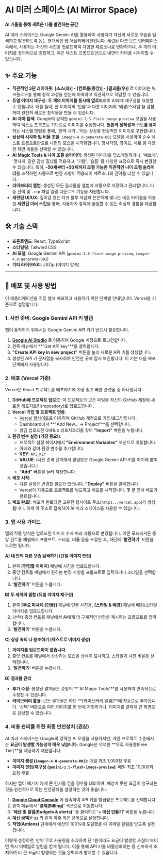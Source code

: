 # AI 미러 스페이스 (AI Mirror Space)

**AI 거울을 통해 새로운 나를 발견하는 공간**

AI 미러 스페이스는 Google Gemini AI를 활용하여 사용자가 자신의 새로운 모습을 탐색하고 발견하도록 돕는 현대적인 웹 애플리케이션입니다. 세련된 다크 모드 인터페이스 속에서, 사용자는 자신의 사진을 업로드하여 다양한 페르소나로 변환하거나, 두 개의 이미지를 창의적으로 결합하고, 혹은 텍스트 프롬프트만으로 내면의 자아를 시각화할 수 있습니다.

## ✨ 주요 기능

- **직관적인 3단 레이아웃**: **[소스(좌)] - [컨트롤(중앙)] - [결과물(우)]** 로 이어지는 워크플로우를 통해 창작 과정을 한눈에 파악하고 직관적으로 작업할 수 있습니다.
- **듀얼 이미지 재구성**: **두 개의 이미지를 동시에 업로드**하여 AI에게 재구성을 요청할 수 있습니다. 예를 들어, 한 이미지의 '인물'과 다른 이미지의 '배경/스타일'을 결합하여 완전히 새로운 창작물을 만들 수 있습니다.
- **AI 자아 탐색**: Google의 강력한 `gemini-2.5-flash-image-preview` 모델을 사용하여 텍스트 프롬프트 기반으로 이미지를 수정합니다. **원본의 정체성과 구도를 유지**하는 시스템 명령을 통해, '만약 내가...'라는 상상을 현실적인 이미지로 구현합니다.
- **상상력 시각화 및 비율 조절**: `imagen-4.0-generate-001` 모델을 사용하여 순수 텍스트 프롬프트만으로 내면의 모습을 시각화합니다. 정사각형, 와이드, 세로 등 다양한 화면 비율을 선택할 수 있습니다.
- **AI Magic Tools & 나이 조절 슬라이더**: 생성된 이미지를 업스케일하거나, '예쁘게', '멋지게' 같은 감성 필터를 적용하고, '기쁨', '슬픔' 등 다양한 표정으로 즉시 변경할 수 있습니다. 특히, **-50세부터 +50세까지 조절 가능한 직관적인 나이 조절 슬라이더**를 조작하면 자동으로 변경 사항이 적용되어 페르소나의 깊이를 더할 수 있습니다.
- **라이브러리 앨범**: 생성된 모든 결과물을 앨범에 자동으로 저장하고 관리합니다. 다중 선택 및 `.zip` 파일 일괄 다운로드 기능을 지원합니다.
- **세련된 UI/UX**: 깊이감 있는 다크 블루 색감과 은은하게 빛나는 네온 타이틀을 적용한 **세련된 미러 스킨**을 통해, 사용자가 창작에 몰입할 수 있는 최상의 경험을 제공합니다.

## 🛠️ 기술 스택

- **프론트엔드**: React, TypeScript
- **스타일링**: Tailwind CSS
- **AI 모델**: Google Gemini API (`gemini-2.5-flash-image-preview`, `imagen-4.0-generate-001`)
- **기타 라이브러리**: JSZip (이미지 압축)

---

## 🚀 배포 및 사용 방법

이 애플리케이션을 직접 웹에 배포하고 사용하기 위한 단계별 안내입니다. Vercel을 기준으로 설명합니다.

### 1. 사전 준비: Google Gemini API 키 발급

앱이 동작하기 위해서는 Google Gemini API 키가 반드시 필요합니다.

1.  **[Google AI Studio](https://aistudio.google.com/)** 로 이동하여 Google 계정으로 로그인합니다.
2.  왼쪽 메뉴에서 **"Get API key"**를 클릭합니다.
3.  **"Create API key in new project"** 버튼을 눌러 새로운 API 키를 생성합니다.
4.  생성된 API 키 문자열을 복사하여 안전한 곳에 잠시 보관합니다. 이 키는 다음 배포 단계에서 사용됩니다.

### 2. 배포 (Vercel 기준)

Vercel은 React 프로젝트를 배포하기에 가장 쉽고 빠른 플랫폼 중 하나입니다.

1.  **GitHub에 프로젝트 업로드**: 이 프로젝트의 모든 파일을 자신의 GitHub 계정에 새로운 레포지토리(repository)로 업로드합니다.
2.  **Vercel 가입 및 프로젝트 연동**:
    -   [Vercel 웹사이트](https://vercel.com/)로 이동하여 GitHub 계정으로 가입/로그인합니다.
    -   Dashboard에서 **"Add New... -> Project"**를 선택합니다.
    -   방금 업로드한 GitHub 레포지토리를 찾아 **"Import"** 버튼을 누릅니다.
3.  **환경 변수 설정 (가장 중요!)**:
    -   프로젝트 설정 페이지에서 **"Environment Variables"** 섹션으로 이동합니다.
    -   아래와 같이 환경 변수를 추가합니다.
      -   **KEY**: `API_KEY`
      -   **VALUE**: (사전 준비 단계에서 발급받은 Google Gemini API 키를 여기에 붙여넣습니다.)
    -   **"Add"** 버튼을 눌러 저장합니다.
4.  **배포 시작**:
    -   다른 설정은 변경할 필요가 없습니다. **"Deploy"** 버튼을 클릭합니다.
    -   Vercel이 자동으로 프로젝트를 빌드하고 배포를 시작합니다. 몇 분 안에 배포가 완료됩니다.
5.  **배포 완료!**: 배포가 완료되면 고유한 웹사이트 주소(`https...vercel.app`)가 생성됩니다. 이제 이 주소로 접속하여 AI 미러 스페이스를 사용할 수 있습니다.

### 3. 앱 사용 가이드

앱의 작동 방식은 업로드된 이미지 수에 따라 자동으로 변경됩니다. 어떤 모드에서든 중앙 컨트롤 패널에서 프롬프트, 스타일, 비율 등을 조정한 후, 하단의 **'발견하기'** 버튼을 누르면 됩니다.

**A) 내 안의 다른 모습 탐색하기 (단일 이미지 편집)**
1.  왼쪽 **[편집할 이미지]** 패널에 사진을 업로드합니다.
2.  중앙 컨트롤 패널에서 원하는 변경 사항을 프롬프트로 입력하거나 스타일을 선택합니다.
3.  **'발견하기'** 버튼을 누릅니다.

**B) 두 세계의 결합 (듀얼 이미지 재구성)**
1. 왼쪽 **[주요 피사체 (인물)]** 패널에 인물 사진을, **[스타일 & 배경]** 패널에 배경/스타일 이미지를 업로드합니다.
2. (선택) 중앙 컨트롤 패널에서 AI에게 더 구체적인 방향을 제시하는 프롬프트를 입력합니다.
3. **'발견하기'** 버튼을 누릅니다.

**C) 상상 속의 나 창조하기 (텍스트로 이미지 생성)**
1. **이미지를 업로드하지 않습니다.**
2. 중앙 컨트롤 패널에서 상상하는 모습을 상세히 묘사하고, 스타일과 사진 비율을 선택합니다.
3. **'발견하기'** 버튼을 누릅니다.

**D) 결과물 관리**
- **추가 수정**: 생성된 결과물은 중앙의 **'AI Magic Tools'**를 사용하여 연속적으로 수정할 수 있습니다.
- **라이브러리 활용**: 모든 결과물은 하단 **[라이브러리 앨범]**에 자동으로 추가됩니다. '선택' 버튼으로 여러 이미지를 한 번에 저장하거나, 이미지를 클릭해 큰 화면으로 감상할 수 있습니다.

### 4. 비용 관리를 위한 최종 안전장치 (권장)

AI 미러 스페이스는 Google의 강력한 AI 모델을 사용하지만, 개인 프로젝트 수준에서는 **요금이 발생할 가능성이 매우 낮습니다.** Google은 넉넉한 **무료 사용량(Free Tier)**을 제공하기 때문입니다.

-   **이미지 생성 (`imagen-4.0-generate-001`)**: 매일 최초 1,000장 무료
-   **이미지 편집/재구성 (`gemini-2.5-flash-image-preview`)**: 매일 최초 10,000회 요청 무료

하지만 앱이 예기치 않게 큰 인기를 얻을 경우를 대비하여, 예상치 못한 요금이 청구되는 것을 원천적으로 막는 안전장치를 설정하는 것이 좋습니다.

1.  **[Google Cloud Console](https://console.cloud.google.com/)** 에 접속하여 API 키를 발급받은 프로젝트를 선택합니다.
2.  왼쪽 메뉴에서 **'결제(Billing)'** 섹션으로 이동합니다.
3.  **'예산 및 알림(Budgets & alerts)'** 을 클릭하고 **'+ 예산 만들기'** 버튼을 누릅니다.
4.  **예산 금액**을 **`$1`** 와 같이 아주 작은 금액으로 설정합니다.
5.  **작업(Actions)** 단계에서 예산의 100%에 도달했을 때 이메일 알림을 받도록 설정합니다.

이렇게 설정하면, 만약 무료 사용량을 초과하여 단 1원이라도 요금이 발생할 조짐이 보이면 즉시 이메일로 알림을 받게 됩니다. 이를 통해 API 키를 비활성화하는 등 신속하게 조치하여 더 큰 요금이 발생하는 것을 완벽하게 방지할 수 있습니다.

